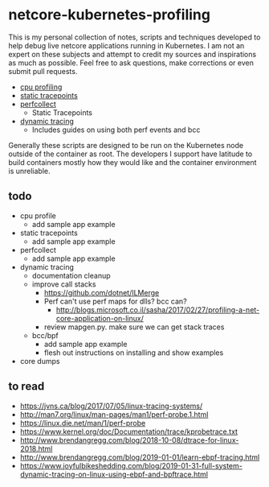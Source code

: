 # netcore-kubernetes-profiling

This is my personal collection of notes, scripts and techniques developed to help debug live netcore applications running in Kubernetes.  I am not an expert on these subjects and attempt to credit my sources and inspirations as much as possible.  Feel free to ask questions, make corrections or even submit pull requests.

- [cpu profiling](cpu-profiling/readme.md)
- [static tracepoints](static-tracepoints/readme.md)
- [perfcollect](perfcollect/readme.md)
  - Static Tracepoints
- [dynamic tracing](dynamic-tracing/readme.md)
  - Includes guides on using both perf events and bcc

Generally these scripts are designed to be run on the Kubernetes node outside of the container as root.  The developers I support have latitude to build containers mostly how they would like and the container environment is unreliable.

## todo

- cpu profile
  - add sample app example
- static tracepoints
  - add sample app example
- perfcollect
  - add sample app example
- dynamic tracing
   - documentation cleanup
   - improve call stacks
     - https://github.com/dotnet/ILMerge
     - Perf can't use perf maps for dlls?  bcc can?
       - http://blogs.microsoft.co.il/sasha/2017/02/27/profiling-a-net-core-application-on-linux/
     - review mapgen.py.  make sure we can get stack traces
   - bcc/bpf
      - add sample app example
      - flesh out instructions on installing and show examples
- core dumps

## to read

- https://jvns.ca/blog/2017/07/05/linux-tracing-systems/
- http://man7.org/linux/man-pages/man1/perf-probe.1.html
- https://linux.die.net/man/1/perf-probe
- https://www.kernel.org/doc/Documentation/trace/kprobetrace.txt
- http://www.brendangregg.com/blog/2018-10-08/dtrace-for-linux-2018.html
- http://www.brendangregg.com/blog/2019-01-01/learn-ebpf-tracing.html
- https://www.joyfulbikeshedding.com/blog/2019-01-31-full-system-dynamic-tracing-on-linux-using-ebpf-and-bpftrace.html

